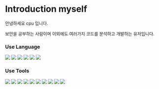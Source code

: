 # Introduction myself
안녕하세요 cpu 입니다.

보안을 공부하는 사람이며 이외에도 여러가지 코드를 분석하고 개발하는 유저입니다.

### Use Language
<img src="https://img.shields.io/badge/C-A8B9CC?style=flat-square&logo=C&logoColor=white"/> <img src="https://img.shields.io/badge/C++-00599C?style=flat-square&logo=C%2B%2B&logoColor=white"/> <img src="https://img.shields.io/badge/Java-007396?style=flat-square&logo=Java&logoColor=white"/> <img src="https://img.shields.io/badge/Python-3776AB?style=flat-square&logo=Python&logoColor=white"/> <img src="https://img.shields.io/badge/PHP-777BB4?style=flat-square&logo=PHP&logoColor=white"/> <img src="https://img.shields.io/badge/HTML5-E34F26?style=flat-square&logo=HTML5&logoColor=white"/>

### Use Tools
<img src="https://img.shields.io/badge/Visual Studio-5C2D91?style=flat-square&logo=Visual Studio&logoColor=white"/> <img src="https://img.shields.io/badge/Visual Studio Code-007ACC?style=flat-square&logo=Visual Studio Code&logoColor=white"/> 
<img src="https://img.shields.io/badge/Eclipse IDE-2C2255?style=flat-square&logo=Eclipse IDE&logoColor=white"/> 
<img src="https://img.shields.io/badge/Android Studio-3DDC84?style=flat-square&logo=Android Studio&logoColor=white"/> 
<img src="https://img.shields.io/badge/VMware-607078?style=flat-square&logo=VMware&logoColor=white"/> 
<img src="https://img.shields.io/badge/VirtualBox-183A61?style=flat-square&logo=VirtualBox&logoColor=white"/> 
<img src="https://img.shields.io/badge/PyCharm-000000?style=flat-square&logo=PyCharm&logoColor=white"/> 
<img src="https://img.shields.io/badge/Wireshark-1679A7?style=flat-square&logo=Wireshark&logoColor=white"/> 
<img src="https://img.shields.io/badge/git-F05032?style=flat-square&logo=git&logoColor=white"/> <img src="https://img.shields.io/badge/github-181717?style=flat-square&logo=github&logoColor=white"/>


